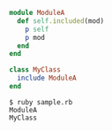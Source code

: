 

```ruby
module ModuleA
  def self.included(mod)
    p self
    p mod
  end
end

class MyClass
  include ModuleA
end
```

```shell
$ ruby sample.rb
ModuleA
MyClass
```
